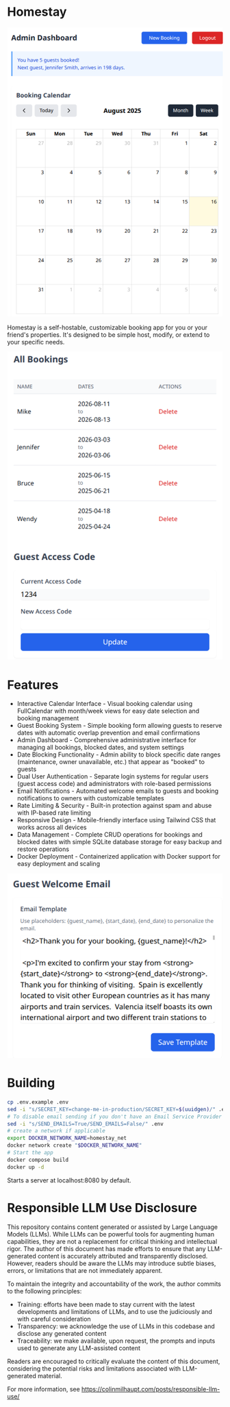 # Homestay

![Admin](imgs/homestay_admin_view.png)

Homestay is a self-hostable, customizable booking app for you or your friend's
properties. It's designed to be simple host, modify, or extend to your specific
needs. 

![Admin](imgs/homestay_admin_table_view.png)

# Features
* Interactive Calendar Interface - Visual booking calendar using FullCalendar with month/week views for easy
  date selection and booking management
* Guest Booking System - Simple booking form allowing guests to reserve dates with automatic overlap prevention
  and email confirmations
* Admin Dashboard - Comprehensive administrative interface for managing all bookings, blocked dates, and system
  settings
* Date Blocking Functionality - Admin ability to block specific date ranges (maintenance, owner unavailable,
  etc.) that appear as "booked" to guests
* Dual User Authentication - Separate login systems for regular users (guest access code) and administrators
  with role-based permissions
* Email Notifications - Automated welcome emails to guests and booking notifications to owners with customizable
   templates
* Rate Limiting & Security - Built-in protection against spam and abuse with IP-based rate limiting
* Responsive Design - Mobile-friendly interface using Tailwind CSS that works across all devices
* Data Management - Complete CRUD operations for bookings and blocked dates with simple SQLite database storage for easy backup and restore operations
* Docker Deployment - Containerized application with Docker support for easy deployment and scaling

![Admin](imgs/homestay_admin_email_template.png)

# Building
```bash
cp .env.example .env
sed -i "s/SECRET_KEY=change-me-in-production/SECRET_KEY=$(uuidgen)/" .env
# To disable email sending if you don't have an Email Service Provider setup
sed -i "s/SEND_EMAILS=True/SEND_EMAILS=False/" .env
# create a network if applicable
export DOCKER_NETWORK_NAME=homestay_net
docker network create "$DOCKER_NETWORK_NAME"
# Start the app
docker compose build
docker up -d
```
Starts a server at localhost:8080 by default.

# Responsible LLM Use Disclosure
This repository contains content generated or assisted by Large Language Models
(LLMs). While LLMs can be powerful tools for augmenting human capabilities, they
are not a replacement for critical thinking and intellectual rigor. The author
of this document has made efforts to ensure that any LLM-generated content is
accurately attributed and transparently disclosed. However, readers should be
aware the LLMs may introduce subtle biases, errors, or limitations that are not
immediately apparent.

To maintain the integrity and accountability of the work, the author commits to
the following principles:
* Training: efforts have been made to stay current with the latest developments
  and limitations of LLMs, and to use the judiciously and with careful
  consideration
* Transparency: we acknowledge the use of LLMs in this codebase and disclose any
  generated content
* Traceability: we make available, upon request, the prompts and inputs used to
  generate any LLM-assisted content

Readers are encouraged to critically evaluate the content of this document,
considering the potential risks and limitations associated with LLM-generated
material. 

For more information, see https://colinmilhaupt.com/posts/responsible-llm-use/
